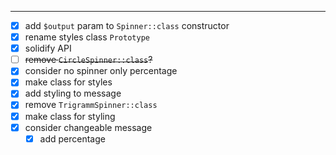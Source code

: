 
---

- [x] add `$output` param to `Spinner::class` constructor
- [x] rename styles class `Prototype`
- [x] solidify API
- [ ] ~~remove `CircleSpinner::class`?~~ 
- [x] consider no spinner only percentage
- [x] make class for styles
- [x] add styling to message
- [x] remove `TrigrammSpinner::class`
- [x] make class for styling
- [x] consider changeable message  
    - [x] add percentage
